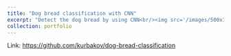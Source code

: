 ```yaml
---
title: "Dog bread classification with CNN"
excerpt: "Detect the dog bread by using CNN<br/><img src='/images/500x300.png'>"
collection: portfolio
---
```


Link: https://github.com/kurbakov/dog-bread-classification
